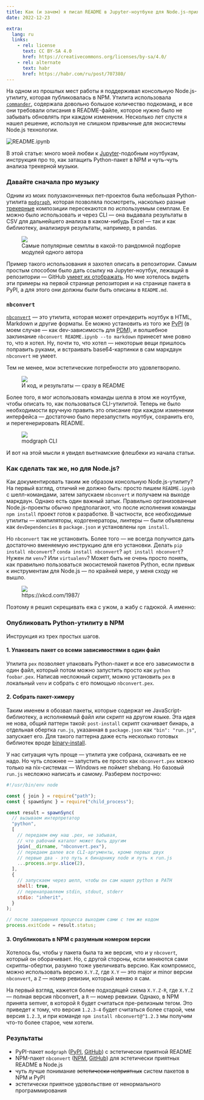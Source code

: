 ```yaml
---
title: Как (и зачем) я писал README в Jupyter-ноутбуке для Node.js-приложения
date: 2022-12-23

extra:
  lang: ru
  links:
    - rel: license
      text: CC BY-SA 4.0
      href: https://creativecommons.org/licenses/by-sa/4.0/
    - rel: alternate
      text: habr
      href: https://habr.com/ru/post/707380/
---
```


На одном из прошлых мест работы я поддерживал консольную Node.js-утилиту, которая публиковалась в NPM. Утилита использовала [`commander`], содержала довольно большое количество подкоманд, и все они требовали описания в README-файле, которое нужно было не забывать обновлять при каждом изменении. Несколько лет спустя я нашел решение, используя не слишком привычные для экосистемы Node.js технологии.

[`commander`]: https://www.npmjs.com/package/commander

![README.ipynb](cover.png)

В этой статье: много моей любви к [Jupyter]-подобным ноутбукам, инструкция про то, как затащить Python-пакет в NPM и чуть-чуть анализа трекерной музыки.

[jupyter]: https://jupyter.org/

<!-- more -->

### Давайте сначала про музыку

Одним из моих полузаконченных пет-проектов была небольшая Python-утилита [`modgraph`], которая позволяла посмотреть, насколько разные [трекерные] композиции пересекаются по используемым семплам. Ее можно было использовать и через CLI — она выдавала результаты в CSV для дальнейшего анализа в каком-нибудь Excel — так и как библиотеку, анализируя результаты, например, в pandas.

[`modgraph`]: https://github.com/iliazeus/modgraph
[трекерные]: https://ru.wikipedia.org/wiki/Трекерная_музыка

<figure class="border">
<img src="sample-distribution.png" />
<figcaption>Самые популярные семплы в какой-то рандомной подборке модулей одного автора</figcaption>
</figure>

Пример такого использования я захотел описать в репозитории. Самым простым способом было дать ссылку на Jupyter-ноутбук, лежащий в репозитории — GitHub [умеет их отображать]. Но мне хотелось видеть эти примеры на первой странице репозитория и на странице пакета в PyPI, а для этого они должны были быть описаны в `README.md`.

[умеет их отображать]: https://github.com/iliazeus/modgraph/blob/master/README.ipynb

### `nbconvert`

[`nbconvert`] — это утилита, которая может отрендерить ноутбук в HTML, Markdown и другие форматы. Ее можно установить из того же [PyPI] (в моем случае — как dev-зависимость для [PDM]), и волшебное заклинание `nbconvert README.ipynb --to markdown` принесет мне ровно то, что я хотел. Ну, почти то, что хотел — некоторые вещи пришлось поправить руками, и встраивать base64-картинки в сам маркдаун `nbconvert` не умеет.

[`nbconvert`]: https://nbconvert.readthedocs.io/en/latest/
[pypi]: https://pypi.org/project/nbconvert/
[pdm]: https://pdm.fming.dev/latest/

Тем не менее, мои эстетические потребности это удовлетворило.

<figure class="border">
<img src="rendered-readme-notebook.png" />
<figcaption>И код, и результаты — сразу в README</figcaption>
</figure>

Более того, я мог использовать команды шелла в этом же ноутбуке, чтобы описать то, как пользоваться CLI-утилитой. Теперь не было необходимости вручную править это описание при каждом изменении интерфейса — достаточно было перезапустить ноутбук, сохранить его, и перегенерировать README.

<figure class="border">
<img src="modgraph-cli.png" />
<figcaption>modgraph CLI</figcaption>
</figure>

И вот на этой мысли я увидел вьетнамские флешбеки из начала статьи.

### Как сделать так же, но для Node.js?

Как документировать таким же образом консольную Node.js-утилиту? На первый взгляд, отличий не должно быть: просто пишем `README.ipynb` с шелл-командами, затем запускаем `nbconvert` и получаем на выходе маркдаун. Однако есть один важный затык. Правильно организованные Node.js-проекты обычно предполагают, что после исполнения команды `npm install` проект готов к разработке. В частности, все необходимые утилиты — компиляторы, кодогенераторы, линтеры — были объявлены как `devDependencies` в `package.json` и установлены `npm install`.

Но `nbconvert` так не установить. Более того — не всегда получится дать достаточно вменяемую инструкцию для его установки. Делать `pip install nbconvert`? `conda install nbconvert`? `apt install nbconvert`? Нужен ли `venv`? Или `virtualenv`? Может быть не очень просто понять, как правильно пользоваться экосистемой пакетов Python, если привык к инструментам для Node.js — по крайней мере, у меня сходу не вышло.

<figure>
<img src="relevant-xkcd.png" />
<figcaption>https://xkcd.com/1987/</figcaption>
</figure>

Поэтому я решил скрещивать ежа с ужом, а жабу с гадюкой. А именно:

### Опубликовать Python-утилиту в NPM

Инструкция из трех простых шагов.

#### 1. Упаковать пакет со всеми зависимостями в один файл

Утилита `pex` позволяет упаковать Python-пакет и все его зависимости в один файл, который потом можно запустить просто как `python foobar.pex`. Написав несложный скрипт, можно установить `pex` в локальный `venv` и собрать с его помощью `nbconvert.pex`.

#### 2. Собрать пакет-химеру

Таким именем я обозвал пакеты, которые содержат не JavaScript-библиотеку, а исполняемый файл или скрипт на другом языке. Эта идея не нова, общий паттерн такой: `post-install` скрипт скачивает бинарь, а отдельная обертка `run.js`, указанная в `package.json` как `"bin": "run.js"`, запускает его. Для такого паттерна даже есть несколько готовых библиотек вроде [binary-install].

[binary-install]: https://www.npmjs.com/package/binary-install

У нас ситуация чуть проще — утилита уже собрана, скачивать ее не надо. Но чуть сложнее — запустить ее просто как `nbconvert.pex` можно только на nix-системах — Windows не поймет shebang. Но базовый `run.js` несложно написать и самому. Разберем построчно:

```js
#!/usr/bin/env node

const { join } = require("path");
const { spawnSync } = require("child_process");

const result = spawnSync(
  // вызываем интерпретатор
  "python",
  [
    // передаем ему наш .pex, не забывая,
    // что рабочий каталог может быть другим
    join(__dirname, "nbconvert.pex"),
    // передаем далее все CLI-аргументы, кроме первых двух
    // первые два - это путь к бинарнику node и путь к run.js
    ...process.argv.slice(2),
  ],
  {
    // запускаем через шелл, чтобы он сам нашел python в PATH
    shell: true,
    // перенаправляем stdin, stdout, stderr
    stdio: "inherit",
  }
);

// после завершения процесса выходим сами с тем же кодом
process.exitCode = result.status;
```

#### 3. Опубликовать в NPM с разумным номером версии

Хотелось бы, чтобы у пакета была та же версия, что и у `nbcovert`, который он оборачивает. Но, с другой стороны, если меняются сами скрипты-обертки, разумно тоже увеличивать версию. Как компромисс, можно использовать версию `X.Y.Z`, где `X.Y` — это major и minor версии `nbconvert`, а `Z` — номер ревизии, который меняю я сам.

На первый взгляд, кажется более подходящей схема `X.Y.Z-R`, где `X.Y.Z` — полная версия nbconvert, а `R` — номер ревизии. Однако, в NPM принята semver, в которой `R` будет считаться пре-релизным тегом. Это приведет к тому, что версия `1.2.3-4` будет считаться более старой, чем версия `1.2.3`, и при команде `npm install nbconvert@^1.2.3` мы получим что-то более старое, чем хотели.

### Результаты

- PyPI-пакет `modgraph` ([PyPI]( https://pypi.org/project/modgraph/), [GitHub](https://github.com/iliazeus/modgraph)) с эстетически приятной README
- NPM-пакет `nbconvert` ([NPM](https://www.npmjs.com/package/nbconvert), [GitHub](https://github.com/iliazeus/node-nbconvert)) для эстетически приятных README в Node.js
- чуть лучше понимание <strike>эстетически неприятных</strike> систем пакетов в NPM и PyPI
- эстетически приятное удовольствие от ненормального программирования
